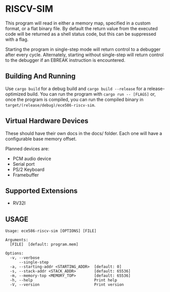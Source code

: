 # RISCV-SIM

This program will read in either a memory map, specified in a custom format, or
a flat binary file. By default the return value from the executed code will be
returned as a shell status code, but this can be suppressed with a flag.

Starting the program in single-step mode will return control to a debugger after
every cycle. Alternately, starting without single-step will return control to
the debugger if an EBREAK instruction is encountered.

## Building And Running

Use `cargo build` for a debug build and `cargo build --release` for a
release-optimized build. You can run the program with `cargo run -- [FLAGS]` or,
once the program is compiled, you can run the compiled binary in
`target/(release/debug)/ece586-riscv-sim`.

## Virtual Hardware Devices

These should have their own docs in the docs/ folder. Each one will have a
configurable base memory offset.

Planned devices are:

- PCM audio device
- Serial port
- PS/2 Keyboard
- Framebuffer

## Supported Extensions

- RV32I

## USAGE
```
Usage: ece586-riscv-sim [OPTIONS] [FILE]

Arguments:
  [FILE]  [default: program.mem]

Options:
  -v, --verbose
      --single-step
  -a, --starting-addr <STARTING_ADDR>  [default: 0]
  -s, --stack-addr <STACK_ADDR>        [default: 65536]
  -m, --memory-top <MEMORY_TOP>        [default: 65536]
  -h, --help                           Print help
  -V, --version                        Print version
```
